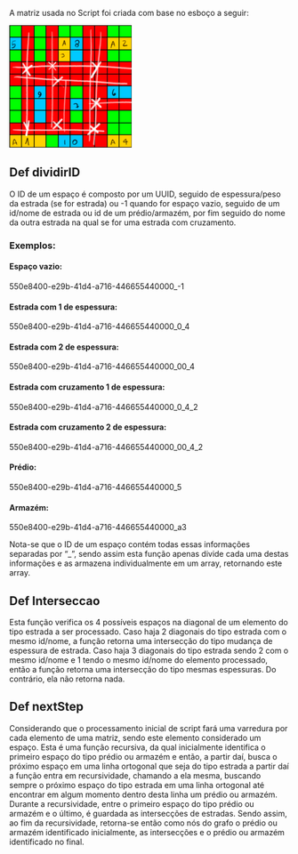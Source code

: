 A matriz usada no Script foi criada com base no esboço a seguir:

<img alt="sketch.png" height="220" src="sketch.png" width="220"/>

## Def dividirID
O ID de um espaço é composto por um UUID, seguido de espessura/peso da estrada (se for estrada) ou -1 quando for espaço vazio, seguido de um id/nome de estrada ou id de um prédio/armazém, por fim seguido do nome da outra estrada na qual se for uma estrada com cruzamento.
### Exemplos: 
#### Espaço vazio: 
550e8400-e29b-41d4-a716-446655440000_-1

#### Estrada com 1 de espessura: 
550e8400-e29b-41d4-a716-446655440000_0_4

#### Estrada com 2 de espessura: 
550e8400-e29b-41d4-a716-446655440000_00_4

#### Estrada com cruzamento 1 de espessura: 
550e8400-e29b-41d4-a716-446655440000_0_4_2

#### Estrada com cruzamento 2 de espessura: 
550e8400-e29b-41d4-a716-446655440000_00_4_2

#### Prédio:
550e8400-e29b-41d4-a716-446655440000_5

#### Armazém:
550e8400-e29b-41d4-a716-446655440000_a3

Nota-se que o ID de um espaço contém todas essas informações separadas por “_”, sendo assim esta função apenas divide cada uma destas informações e as armazena individualmente em um array, retornando este array.

## Def Interseccao
Esta função verifica os 4 possíveis espaços na diagonal de um elemento do tipo estrada a ser processado. Caso haja 2 diagonais do tipo estrada com o mesmo id/nome, a função retorna uma intersecção do tipo mudança de espessura de estrada. Caso haja 3 diagonais do tipo estrada sendo 2 com o mesmo id/nome e 1 tendo o mesmo id/nome do elemento processado, então a função retorna uma intersecção do tipo mesmas espessuras. Do contrário, ela não retorna nada.


## Def nextStep
Considerando que o processamento inicial de script fará uma varredura por cada elemento de uma matriz, sendo este elemento considerado um espaço. Esta é uma função recursiva, da qual inicialmente identifica o primeiro espaço do tipo prédio ou armazém e então, a partir daí, busca o próximo espaço em uma linha ortogonal que seja do tipo estrada a partir daí a função entra em recursividade, chamando a ela mesma, buscando sempre o próximo espaço do tipo estrada em uma linha ortogonal até encontrar em algum momento dentro desta linha um prédio ou armazém. Durante a recursividade, entre o primeiro espaço do tipo prédio ou armazém e o último, é guardada as intersecções de estradas. Sendo assim, ao fim da recursividade, retorna-se então como nós do grafo o prédio ou armazém identificado inicialmente, as intersecções e o prédio ou armazém identificado no final.
